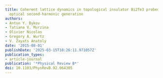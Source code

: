 ```yaml
---
title: Coherent lattice dynamics in topological insulator Bi2Te3 probed with time-resolved
  optical second-harmonic generation
authors:
- Anton Y. Bykov
- Tatiana V. Murzina
- Olivier Nicolas
- Gregory A. Wurtz
- V. Zayats Anatoly
date: '2015-08-01'
publishDate: '2025-03-15T18:26:11.971057Z'
publication_types:
- article-journal
publication: '*Physical Review B*'
doi: 10.1103/PhysRevB.92.064305
---
```

